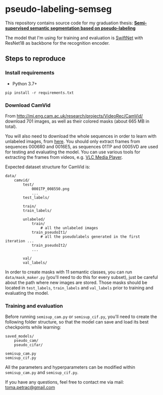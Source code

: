 # pseudo-labeling-semseg

This repository contains source code for my graduation thesis: [**Semi-supervised semantic segmentation based on pseudo-labeling**](http://www.zemris.fer.hr/~ssegvic/project/pubs/petrac21ms.pdf)

The model that I'm using for training and evaluation is [SwiftNet](https://github.com/orsic/swiftnet) with ResNet18 as backbone for the recognition encoder.

## Steps to reproduce

### Install requirements
- Python 3.7+

``` 
pip install -r requirements.txt 
```

### Download CamVid
From http://mi.eng.cam.ac.uk/research/projects/VideoRec/CamVid/ download 701 images, as well as their colored masks (about 665 MB in total).

You will also need to download the whole sequences in order to learn with unlabeled images, from [here](http://vis.cs.ucl.ac.uk/Download/G.Brostow/CamVid/). You should only extract frames from sequences 0006R0 and 0016E5, as sequences 01TP and 0005VD are used for testing and evaluating the model. You can use various tools for extracting the frames from videos, e.g. [VLC Media Player](https://www.youtube.com/watch?v=2Lt1lcyweTw). 

Expected dataset structure for CamVid is:
```
data/
    camvid/
        test/
            0001TP_008550.png
            ...
        test_labels/
        
        train/
        train_labels/
      
        unlabeled/
            train/
                # all the unlabeled images
            train_pseudoIt1/
                # all the pseudolabels generated in the first iteration ...
            train_pseudoIt2/
            ...
            
        val/
        val_labels/
```

In order to create masks with 11 semantic classes, you can run `data/mask_maker.py` (you'll need to do this for every subset), just be careful about the path where new images are stored. Those masks should be located in `test_labels`, `train_labels` and `val_labels` prior to training and evaluating the model.

### Training and evaluation

Before running `semisup_cam.py` or `semisup_cif.py`, you'll need to create the following folder structure, so that the model can save and load its best checkpoints while learning:
```
saved_models/
    pseudo_cam/
    pseudo_cifar/

semisup_cam.py
semisup_cif.py
```

All the parameters and hyperparameters can be modified within `semisup_cam.py` and `semisup_cif.py`.

If you have any questions, feel free to contact me via mail: toma.petrac@gmail.com



    
